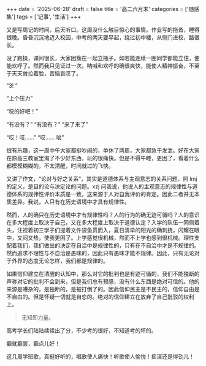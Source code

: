 +++
date = '2025-06-28'
draft = false
title = '高二六月末'
categories = ['随感集']
tags = ['记事', '生活']
+++

又是写周记的时间，后天听口。这周没什么触目惊心的事情。作业写的拖沓，睡得很晚。昏昏沉沉地迈入校园，中考的两天要早起，绕过初中楼，从侧门进校，路很长。

没了跑操，课间很长，大家团簇在一起立瓶子。如若能连续一圈同学都能立住，便能欢呼了。然而我只见证过一次。呐喊和欢呼的确很爽快，能使人精神振奋，不至于天天耸拉着脸，苦恼哀叹了。

“3! ”

“上个压力”

“稳的好吧！”

“有没有？” “有没有？” “来了来了”

“哎！哎……” “哎…… 呲”

很有乐趣，这一周中午大家都挺吵闹的，单休了两周，大家都急于发泄。好在大家在原高三教室里淘了不少好东西，玩的很痛快。但是不得午睡，更困了，看着什么都模模糊糊的，不太清醒，时间就过的飞快。

又讲了作文，“论对与好之关系”，其实是道德体系与主观意志的关系问题，照 lmj 的定义，是目的论与决定论的问题。xzj 问我说，他说人的主观意志的规律性与道德体系的规律性评价本质是一致，这来源于人对自我评价的肯定。因此二者并无本质差异。我说，人只有在历史语境中才具有规律性。

然而，人的确只在历史语境中才有规律性吗？人的行为的确无迹可循吗？人的意识在多大程度上取决于自己，又在多大程度上取决于道德认定？入学的队伍一同侧着头，注视着初三学子们提着文件袋鱼贯而入，夏日清早的阳光的确刺挠，闪耀在眼中，又闷又热，使我更困了。上学感觉很机械，然而不上学也感到很机械。理性支配着我们，我们做出的决定在自洽中是规律性的，只有在不自洽中才是不规律的。然而追求不理性与不自洽是愚昧的，因此只有愚昧才能不规律。因此，只有无论对于外界的态度无论怎样，我们都是规律的。

如果信仰建立在清醒的认知中，那么对它的批判也是有迹可循的，我们不能独断的声称对它的批判不会到来，但是我们总有预感，没有什么东西是绝对可信的。他的来源是嘈杂的，是独断的，是被打倒了的。因此信仰民主是不民主的，信仰自由是不自由的。但是怀疑一切就是自恋的。绝对的信仰建立在放弃了自己批驳的权利上。

> 无知即力量。

高考学长们陆陆续续出了分，不少考的很好，不知道考的坏的。

癫就癫罢，癫点儿好！

这几周学班歌，真挺好听的，唱歌使人痛快！听歌使人愉悦！摇滚还是得劲儿！
